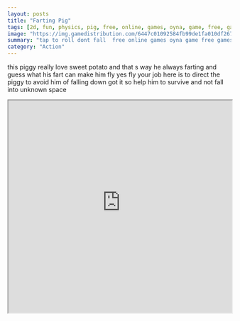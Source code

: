 ```yaml
---
layout: posts
title: "Farting Pig"
tags: [2d, fun, physics, pig, free, online, games, oyna, game, free, games, play, play, games]
image: "https://img.gamedistribution.com/6447c01092584fb99de1fa010df26732-512x384.jpeg"
summary: "tap to roll dont fall  free online games oyna game free games play play games"
category: "Action"
---
```


this piggy really love sweet potato and that s way he always farting and guess what his fart can make him fly yes fly your job here is to direct the piggy to avoid him of falling down got it so help him to survive and not fall into unknown space

<iframe width="100%" height="480px;" src="https://html5.gamedistribution.com/6447c01092584fb99de1fa010df26732/"></iframe>